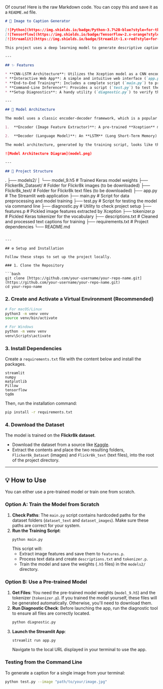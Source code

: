 Of course\! Here is the raw Markdown code. You can copy this and save it as a `README.md` file.

```markdown
# 📸 Image to Caption Generator

[![Python](https://img.shields.io/badge/Python-3.7%2B-blue?style=for-the-badge&logo=python)](https://www.python.org/)
[![TensorFlow](https://img.shields.io/badge/TensorFlow-2.x-orange?style=for-the-badge&logo=tensorflow)](https://www.tensorflow.org/)
[![Streamlit](https://img.shields.io/badge/Streamlit-1.x-red?style=for-the-badge&logo=streamlit)](https://streamlit.io/)

This project uses a deep learning model to generate descriptive captions for images. It combines a pre-trained CNN for image feature extraction with an LSTM network for caption generation. The entire application is wrapped in a user-friendly web interface built with Streamlit.

---

## ✨ Features

* **CNN-LSTM Architecture**: Utilizes the Xception model as a CNN encoder to extract image features and an LSTM network as a decoder to generate text sequences.
* **Interactive Web App**: A simple and intuitive web interface (`app.py`) built with Streamlit to upload an image and instantly get a caption.
* **End-to-End Training**: Includes a complete script (`main.py`) to preprocess the dataset, extract features, and train the model from scratch.
* **Command-Line Inference**: Provides a script (`test.py`) to test the model on a single image directly from the terminal.
* **Setup Diagnostics**: A handy utility (`diagnostic.py`) to verify that all required files and model assets are correctly placed.

---

## 🔧 Model Architecture

The model uses a classic encoder-decoder framework, which is a popular choice for image captioning tasks.

1.  **Encoder (Image Feature Extractor)**: A pre-trained **Xception** model (trained on ImageNet) acts as the encoder. It processes the input image and outputs a 2048-dimensional feature vector, which serves as a rich numerical representation of the image's content.

2.  **Decoder (Language Model)**: An **LSTM** (Long Short-Term Memory) network acts as the decoder. It takes the image feature vector and the sequence of previously generated words to predict the next word in the caption. The process begins with a special `start` token and continues generating words one by one until an `end` token is predicted.

The model architecture, generated by the training script, looks like this:

![Model Architecture Diagram](model.png)

---

## 📂 Project Structure

```

.
├── models2/
│   └── model\_9.h5        \# Trained Keras model weights
├── Flicker8k\_Dataset/    \# Folder for Flickr8k images (to be downloaded)
├── Flickr8k\_text/        \# Folder for Flickr8k text files (to be downloaded)
├── app.py                \# The Streamlit web application
├── main.py               \# Script for data preprocessing and model training
├── test.py               \# Script for testing the model via command line
├── diagnostic.py         \# Utility to check project setup
├── features.p            \# Pickled image features extracted by Xception
├── tokenizer.p           \# Pickled Keras tokenizer for the vocabulary
├── descriptions.txt      \# Cleaned and processed text captions for training
├── requirements.txt      \# Project dependencies
└── README.md

````

---

## ⚙️ Setup and Installation

Follow these steps to set up the project locally.

### 1. Clone the Repository

```bash
git clone [https://github.com/your-username/your-repo-name.git](https://github.com/your-username/your-repo-name.git)
cd your-repo-name
````

### 2\. Create and Activate a Virtual Environment (Recommended)

```bash
# For macOS/Linux
python3 -m venv venv
source venv/bin/activate

# For Windows
python -m venv venv
venv\Scripts\activate
```

### 3\. Install Dependencies

Create a `requirements.txt` file with the content below and install the packages.

```
streamlit
numpy
matplotlib
Pillow
tensorflow
tqdm
```

Then, run the installation command:

```bash
pip install -r requirements.txt
```

### 4\. Download the Dataset

The model is trained on the **Flickr8k dataset**.

  * Download the dataset from a source like [Kaggle](https://www.kaggle.com/datasets/adityajn105/flickr8k).
  * Extract the contents and place the two resulting folders, `Flicker8k_Dataset` (images) and `Flickr8k_text` (text files), into the root of the project directory.

-----

## 💡 How to Use

You can either use a pre-trained model or train one from scratch.

### Option A: Train the Model from Scratch

1.  **Check Paths**: The `main.py` script contains hardcoded paths for the dataset folders (`dataset_text` and `dataset_images`). Make sure these paths are correct for your system.
2.  **Run the Training Script**:
    ```bash
    python main.py
    ```
    This script will:
      * Extract image features and save them to `features.p`.
      * Process text data and create `descriptions.txt` and `tokenizer.p`.
      * Train the model and save the weights (`.h5` files) in the `models2/` directory.

### Option B: Use a Pre-trained Model

1.  **Get Files**: You need the pre-trained model weights (`model_9.h5`) and the tokenizer (`tokenizer.p`). If you trained the model yourself, these files will be generated automatically. Otherwise, you'll need to download them.
2.  **Run Diagnostic Check**: Before launching the app, run the diagnostic tool to ensure all files are correctly located.
    ```bash
    python diagnostic.py
    ```
3.  **Launch the Streamlit App**:
    ```bash
    streamlit run app.py
    ```
    Navigate to the local URL displayed in your terminal to use the app.

### Testing from the Command Line

To generate a caption for a single image from your terminal:

```bash
python test.py --image "path/to/your/image.jpg"
```

```
```
